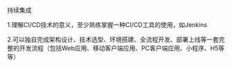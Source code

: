 持续集成


1.理解CI/CD技术的意义，至少熟练掌握一种CI/CD工具的使用，如Jenkins


2.可以独自完成架构设计、技术选型、环境搭建、全流程开发、部署上线等一套完整的开发流程（包括Web应用、移动客户端应用、PC客户端应用、小程序、H5等等）
